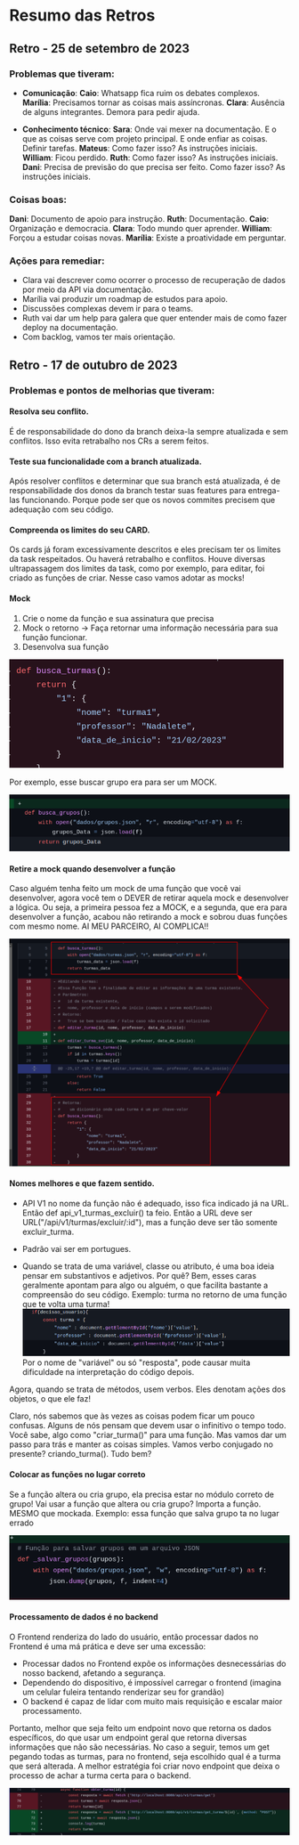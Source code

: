 <h1> Resumo das Retros </h1>

## Retro - 25 de setembro de 2023
### Problemas que tiveram:


* **Comunicação**:
**Caio**: Whatsapp fica ruim os debates complexos.
**Marília**: Precisamos tornar as coisas mais assíncronas.
**Clara**: Ausência de alguns integrantes. Demora para pedir ajuda.

* **Conhecimento técnico**:
**Sara**: Onde vai mexer na documentação. E o que as coisas serve com projeto principal. E onde enfiar
as coisas. Definir tarefas.
**Mateus**: Como fazer isso? As instruções iniciais.
**William**: Ficou perdido.
**Ruth**: Como fazer isso? As instruções iniciais.
**Dani**: Precisa de previsão do que precisa ser feito. Como fazer isso? As instruções iniciais.


### Coisas boas:
**Dani**: Documento de apoio para instrução.
**Ruth**: Documentação.
**Caio**: Organização e democracia.
**Clara**: Todo mundo quer aprender.
**William**: Forçou a estudar coisas novas.
**Marília**: Existe a proatividade em perguntar.

### Ações para remediar:

- Clara vai descrever como ocorrer o processo de recuperação de dados por meio da API via documentação.
- Marília vai produzir um roadmap de estudos para apoio.
- Discussões complexas devem ir para o teams.
- Ruth vai dar um help para galera que quer entender mais de como fazer deploy na documentação.
- Com backlog, vamos ter mais orientação.


## Retro - 17 de outubro de 2023
### Problemas e pontos de melhorias que tiveram:

#### Resolva seu conflito. 

É de responsabilidade do dono da branch deixa-la sempre atualizada e sem conflitos. Isso evita retrabalho nos CRs a serem feitos.

#### Teste sua funcionalidade com a branch atualizada. 

Após resolver conflitos e determinar que sua branch está atualizada, é de responsabilidade dos donos da branch testar suas features para entrega-las funcionando. Porque pode ser que os novos commites precisem que adequação com seu código.  

#### Compreenda os limites do seu CARD. 

Os cards já foram excessivamente descritos e eles precisam ter os limites da task respeitados. Ou haverá retrabalho e conflitos. 
Houve diversas ultrapassagem dos limites da task, como por exemplo, para editar, foi criado as funções de criar. 
Nesse caso vamos adotar as mocks!

#### Mock
1. Crie o nome da função e sua assinatura que precisa
2. Mock o retorno -> Faça retornar uma informação necessária para sua função funcionar. 
3. Desenvolva sua função

![Alt text](image-2.png)

Por exemplo, esse buscar grupo era para ser um MOCK. 

![Alt text](image-4.png)

#### Retire a mock quando desenvolver a função

Caso alguém tenha feito um mock de uma função que você vai desenvolver, agora você tem o DEVER de retirar aquela mock e desenvolver a lógica. 
Ou seja, a primeira pessoa fez a MOCK, e a segunda, que era para desenvolver a função, acabou não retirando a mock e sobrou duas funções com mesmo nome. 
AI MEU PARCEIRO, AI COMPLICA!!

![Alt text](image-3.png)

#### Nomes melhores e que fazem sentido.

* API V1 no nome da função não é adequado, isso fica indicado já na URL. Então def api_v1_turmas_excluir() ta feio. Então a URL deve ser URL("/api/v1/turmas/excluir/:id"), mas a função deve ser tão somente excluir_turma. 

* Padrão vai ser em portugues. 

* Quando se trata de uma variável, classe ou atributo, é uma boa ideia pensar em substantivos e adjetivos. Por quê? Bem, esses caras geralmente apontam para algo ou alguém, o que facilita bastante a compreensão do seu código.
Exemplo: turma no retorno de uma função que te volta uma turma!
![Alt text](image-6.png)
Por o nome de "variável" ou só "resposta", pode causar muita dificuldade na interpretação do código depois. 

Agora, quando se trata de métodos, usem verbos. Eles denotam ações dos objetos, o que ele faz!

Claro, nós sabemos que às vezes as coisas podem ficar um pouco confusas. Alguns de nós pensam que devem usar o infinitivo o tempo todo. Você sabe, algo como "criar_turma()" para uma função. Mas vamos dar um passo para trás e manter as coisas simples. Vamos verbo conjugado no presente? criando_turma(). Tudo bem? 

#### Colocar as funções no lugar correto

Se a função altera ou cria grupo, ela precisa estar no módulo correto de grupo! Vai usar a função que altera ou cria grupo? Importa a função. MESMO que mockada. 
Exemplo: essa função que salva grupo ta no lugar errado

![Alt text](image-5.png)

#### Processamento de dados é no backend

O Frontend renderiza do lado do usuário, então processar dados no Frontend é uma má prática e deve ser uma excessão:
* Processar dados no Frontend expõe os informações desnecessárias do nosso backend, afetando a segurança.
* Dependendo do dispositivo, é impossível carregar o frontend (imagina um celular fuleira tentando renderizar seu for grandão)
* O backend é capaz de lidar com muito mais requisição e escalar maior processamento.

Portanto, melhor que seja feito um endpoint novo que retorna os dados específicos, do que usar um endpoint geral que retorna diversas informações que não são necessárias. No caso a seguir, temos um get pegando todas as turmas, para no frontend, seja escolhido qual é a turma que será alterada. 
A melhor estratégia foi criar novo endpoint que deixa o processo de achar a turma certa para o backend.

![Alt text](image-1.png)
